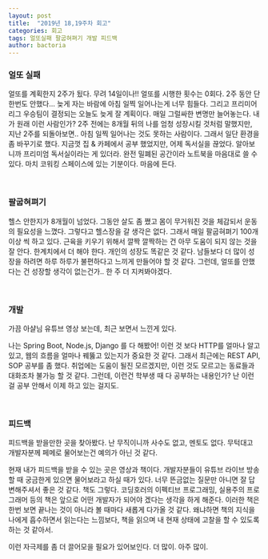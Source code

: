 ```yaml
---
layout: post
title:  "2019년 18,19주차 회고"
categories: 회고
tags: 얼또실패 팔굽혀펴기 개발 피드백
author: bactoria
---
```


### 얼또 실패

얼또를 계획한지 2주가 됬다. 무려 14일이나!! 얼또를 시행한 횟수는 0회다. 2주 동안 단 한번도 안했다... 늦게 자는 바람에 아침 일찍 일어나는게 너무 힘들다. 그리고 프리미어 리그 우승팀이 결정되는 오늘도 늦게 잘 계획이다. 매일 그럴싸한 변명만 늘어놓는다. 내가 원래 이런 사람인가? 2주 전에는 8개월 뒤의 나를 엄청 성장시킬 것처럼 말했지만, 지난 2주를 되돌아보면.. 아침 일찍 일어나는 것도 못하는 사람이다. 그래서 일단 환경을 좀 바꾸기로 했다. 지금껏 집 & 카페에서 공부 했었지만, 어제 독서실을 끊었다. 알아보니까 프리미엄 독서실이라는 게 있더라. 완전 밀폐된 공간이라 노트북을 마음대로 쓸 수 있다. 마치 코워킹 스페이스에 있는 기분이다. 마음에 든다.

&nbsp;

### 팔굽혀펴기

헬스 안한지가 8개월이 넘었다. 그동안 살도 좀 쪘고 몸이 무거워진 것을 체감되서 운동의 필요성을 느꼈다. 그렇다고 헬스장을 갈 생각은 없다. 그래서 매일 팔굽혀펴기 100개 이상 씩 하고 있다.
근육을 키우기 위해서 깔짝 깔짝하는 건 아무 도움이 되지 않는 것을 잘 안다. 한계치에서 더 해야 한다. 개인의 성장도 똑같은 것 같다. 남들보다 더 많이 성장을 하려면 하루 하루가 불편하다고 느끼게 만들어야 할 것 같다. 그런데, 얼또를 안했다는 건 성장할 생각이 없는건가.. 한 주 더 지켜봐야겠다.

&nbsp;

### 개발

가끔 아샬님 유튜브 영상 보는데, 최근 보면서 느낀게 있다.

나는 Spring Boot, Node.js, Django 를 다 해봤어! 이런 것 보다 HTTP를 얼마나 알고 있고, 웹의 흐름을 얼마나 꿰뚫고 있는지가 중요한 것 같다. 그래서 최근에는 REST API, SOP 공부를 좀 했다. 취업에는 도움이 될진 모르겠지만, 이런 것도 모르고는 동료들과 대화조차 불가능 할 것 같다. 그런데, 이런건 학부생 때 다 공부하는 내용인가? 난 이런걸 공부 안해서 이제 하고 있는 걸지도.

&nbsp;

### 피드백

피드백을 받을만한 곳을 찾아봤다. 난 무직이니까 사수도 없고, 멘토도 없다. 무턱대고 개발자분께 페메로 물어보는건 예의가 아닌 것 같다.

현재 내가 피드백을 받을 수 있는 곳은 영상과 책이다. 개발자분들이 유튜브 라이브 방송할 때 궁금한게 있으면 물어보라고 하실 때가 있다. 너무 뜬금없는 질문만 아니면 잘 답변해주셔서 좋은 것 같다. 책도 그렇다. 코딩호러의 이펙티브 프로그래밍, 실용주의 프로그래머 등의 책은 앞으로 어떤 개발자가 되어야 겠다는 생각을 하게 해준다. 이러한 책은 한번 보면 끝나는 것이 아니라 볼 때마다 새롭게 다가올 것 같다. 왜냐하면 책의 지식을 나에게 흡수하면서 읽는다는 느낌보다, 책을 읽으며 내 현재 상태에 고찰을 할 수 있도록 하는 것 같아서.

이런 자극제를 좀 더 끌어모을 필요가 있어보인다. 더 많이. 아주 많이.
